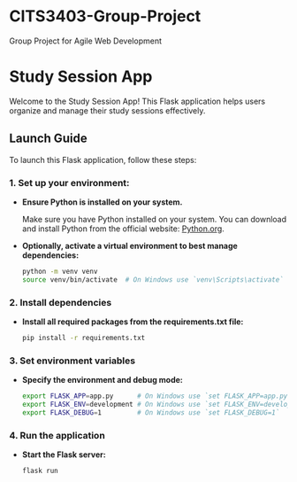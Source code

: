 # CITS3403-Group-Project
Group Project for Agile Web Development 

# Study Session App

Welcome to the Study Session App! This Flask application helps users organize and manage their study sessions effectively.

## Launch Guide

To launch this Flask application, follow these steps:

### 1. Set up your environment:

- **Ensure Python is installed on your system.**

  Make sure you have Python installed on your system. You can download and install Python from the official website: [Python.org](https://www.python.org/).

- **Optionally, activate a virtual environment to best manage dependencies:**
  ```bash
  python -m venv venv
  source venv/bin/activate  # On Windows use `venv\Scripts\activate`
  
### 2. Install dependencies
- **Install all required packages from the requirements.txt file:**
  ```bash
  pip install -r requirements.txt

### 3. Set environment variables
- **Specify the environment and debug mode:**
  ```bash
  export FLASK_APP=app.py      # On Windows use `set FLASK_APP=app.py`
  export FLASK_ENV=development # On Windows use `set FLASK_ENV=development`
  export FLASK_DEBUG=1         # On Windows use `set FLASK_DEBUG=1`


### 4. Run the application
- **Start the Flask server:**
  ```bash
  flask run
